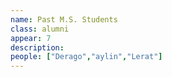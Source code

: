 ```yaml
---
name: Past M.S. Students
class: alumni
appear: 7
description: 
people: ["Derago","aylin","Lerat"]
---
```

